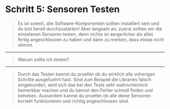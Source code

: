 # Schritt 5: Sensoren Testen

> Es ist soweit, alle Software-Komponenten sollten installiert sein und du bist bereit durchzustarten! Aber langsam an, zuerst sollten wir die einzelenen Sensoren testen, denn nichts ist aergerlicher als alles fertig angeschlossen zu haben und dann zu merken, dass etwas nicht stimmt. 

------

>Warum sollte ich testen?

------
>Durch das Testen kannst du pruefen ob du wirklich alle voherigen Schritte ausgefuehrt hast. Sind zum Beispiel die Libraries falsch eingebunden, wird sich das bei den Tests sehr wahrscheinlich bemerkbar machen und du kannst den Fehler schnell finden und beheben. Ausserdem kannst du pruefen ob alle deine Sensoren korrekt funktionieren und richtig angeschlossen sind.







